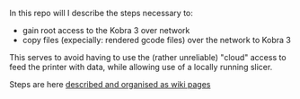 In this repo will I describe the steps necessary to:
 - gain root access to the Kobra 3 over network
 - copy files (expecially: rendered gcode files) over the network to Kobra 3

This serves to avoid having to use the (rather unreliable) "cloud" access to feed
the printer with data, while allowing use of a locally running slicer.

Steps are here [described and organised as wiki pages](https://github.com/Bushmills/Anycubic-Kobra-3-rooted/wiki/Top)
